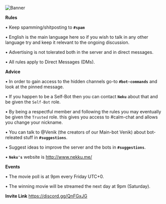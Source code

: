 ![Banner](https://github.com/NekuNeku/KUD/blob/master/Banners/Readme/1/KUD-Banner.png)

﻿**Rules**

• Keep spamming/shitposting to **``#spam``**

• English is the main language here so if you wish to talk in any other language try and keep it relevant to the ongoing discussion.

• Advertising is not tolerated both in the server and in direct messages.

• All rules apply to Direct Messages (DMs).


**Advice**

• In order to gain access to the hidden channels go-to **``#bot-commands``** and look at the pinned message.

• If you happen to be a Self-Bot then you can contact **``Neku``** about that and be given the ``Self-Bot`` role.

• By being a respectful member and following the rules you may eventually be given the ``Trusted`` role. this gives you access to #calm-chat and allows you change your nickname.

• You can talk to @Venik (the creators of our Main-bot Venik) about bot-releated stuff in **``#suggestions``**.

• Suggest ideas to improve the server and the bots in **``#suggestions``**.

• **``Neku's``** website is <http://www.nekku.me/>


**Events**

• The movie poll is at 9pm every Friday UTC+0.

• The winning movie will be streamed the next day at 9pm (Saturday).


**Invite Link**
https://discord.gg/QnFGxJG
